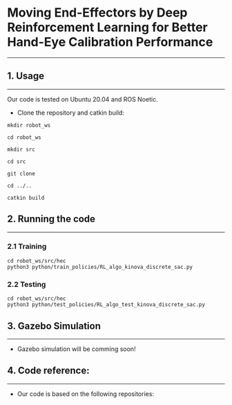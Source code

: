 # Moving End-Effectors by Deep Reinforcement Learning for Better Hand-Eye Calibration Performance 
-----

## 1. Usage
-----
Our code is tested on Ubuntu 20.04 and ROS Noetic.

- Clone the repository and catkin build:
```
mkdir robot_ws

cd robot_ws

mkdir src

cd src

git clone 

cd ../..

catkin build
```
## 2. Running the code
-----
### 2.1 Training
```
cd robot_ws/src/hec
python3 python/train_policies/RL_algo_kinova_discrete_sac.py
```
### 2.2 Testing
```
cd robot_ws/src/hec
python3 python/test_policies/RL_algo_test_kinova_discrete_sac.py
```

## 3. Gazebo Simulation
-----
- Gazebo simulation will be comming soon!

## 4. Code reference:
-----
- Our code is based on the following repositories:
